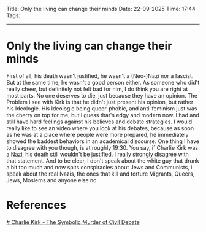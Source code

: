 Title: Only the living can change their minds
Date: 22-09-2025
Time: 17:44
Tags: 

---
# Only the living can change their minds

First of all, his death wasn't justified, he wasn't a (Neo-)Nazi nor a fascist. But at the same time, he wasn't a good person either.
As someone who did't really cheer, but definitely not felt bad for him, I do think you are right at most parts. No one deserves to die, just because they have an opinion. 
The Problem i see with Kirk is that he didn't just present his opinion, but rather his Ideologie. His Ideologie being queer-phobic, and anti-feminism just was the cherry on top for me, but i guess that's edgy and modern now. I had and still have hard feelings against his believes and debate strategies. I would really like to see an video where you look at his debates, because as soon as he was at a place where people were more prepared, he immediately showed the baddest behaviors in an academical discourse. One thing I have to disagree with you though, is at roughly 19:30. You say, if Charlie Kirk was a Nazi, his death still wouldn't be justified. I really strongly disagree with that statement. And to be clear, I don't speak about the white guy that drunk a bit too much and now spits conspiracies about Jews and Communists, i speak about the real Nazis, the ones that kill and torture Migrants, Queers, Jews, Moslems and anyone else no

# References
[# Charlie Kirk - The Symbolic Murder of Civil Debate](https://www.youtube.com/watch?v=bMqnSs3DsWo)
